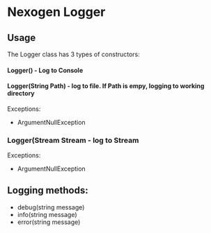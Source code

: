 # Nexogen Logger

## Usage

The Logger class has 3 types of constructors:

#### Logger()  - Log to Console

#### Logger(String Path) - log to file. If Path is empy, logging to working directory
Exceptions:
- ArgumentNullException
### Logger(Stream Stream - log to Stream
Exceptions:
- ArgumentNullException

## Logging methods:

- debug(string message)
- info(string message)
- error(string message)





